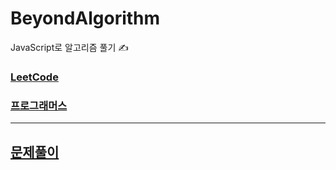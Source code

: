 # BeyondAlgorithm

JavaScript로 알고리즘 풀기 ✍️

### [LeetCode](https://leetcode.com/explore/)

### [프로그래머스](https://programmers.co.kr/learn/challenges?tab=all_challenges)

---

## [문제풀이](https://velog.io/@kyoung-jnn/series/%EC%95%8C%EA%B3%A0%EB%A6%AC%EC%A6%98-Algorithm)
